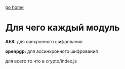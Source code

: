[go home](../../../README.md)

# Для чего каждый модуль

**AES:** для синхронного шифрования

**openpgp:** для ассинхронного шифрования

для всего то что в crypto/index.js